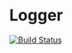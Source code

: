 # Logger

[![Build Status](https://travis-ci.org/VALERE91/logger.svg?branch=develop)](https://travis-ci.org/VALERE91/logger)
